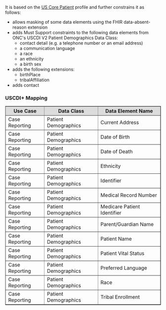 It is based on the [US Core Patient]({{site.data.fhir.ver.hl7fhiruscore}}/StructureDefinition-us-core-patient.html) profile and further constrains it as follows: 
* allows masking of some data elements using the FHIR data-absent-reason extension
* adds Must Support constraints to the following data elements from ONC's USCDI V2 Patient Demographics Data Class:
    * contact detail (e.g. a telephone number or an email address)
    * a communication language
    * a race
    * an ethnicity
    * a birth sex
* adds the following extensions:
    * birthPlace
    * tribalAffiliation
* adds contact

### USCDI+ Mapping

<table style="width:100%" border="1">
    <thead>
        <tr style="background-color:#DCDCDC">
            <th style="text-align: center; vertical-align: middle;">Use Case</th>
            <th style="text-align: center; vertical-align: middle;">Data Class</th>
            <th style="text-align: center; vertical-align: middle;">Data Element Name</th>
        </tr>
    </thead>
    <tbody>
        <tr>
            <td>Case Reporting</td>
            <td>Patient Demographics</td>
            <td>Current Address</td>
        </tr>
        <tr>
            <td>Case Reporting</td>
            <td>Patient Demographics</td>
            <td>Date of Birth</td>
        </tr>
        <tr>
            <td>Case Reporting</td>
            <td>Patient Demographics</td>
            <td>Date of Death</td>
        </tr>
        <tr>
            <td>Case Reporting</td>
            <td>Patient Demographics</td>
            <td>Ethnicity</td>
        </tr>
        <tr>
            <td>Case Reporting</td>
            <td>Patient Demographics</td>
            <td>Identifier</td>
        </tr>
        <tr>
            <td>Case Reporting</td>
            <td>Patient Demographics</td>
            <td>Medical Record Number</td>
        </tr>
        <tr>
            <td>Case Reporting</td>
            <td>Patient Demographics</td>
            <td>Medicare Patient Identifier</td>
        </tr>
        <tr>
            <td>Case Reporting</td>
            <td>Patient Demographics</td>
            <td>Parent/Guardian Name</td>
        </tr>
        <tr>
            <td>Case Reporting</td>
            <td>Patient Demographics</td>
            <td>Patient Name</td>
        </tr>
        <tr>
            <td>Case Reporting</td>
            <td>Patient Demographics</td>
            <td>Patient Vital Status</td>
        </tr>
        <tr>
            <td>Case Reporting</td>
            <td>Patient Demographics</td>
            <td>Preferred Language</td>
        </tr>
        <tr>
            <td>Case Reporting</td>
            <td>Patient Demographics</td>
            <td>Race</td>
        </tr>
        <tr>
            <td>Case Reporting</td>
            <td>Patient Demographics</td>
            <td>Tribal Enrollment</td>
        </tr>
    </tbody>
</table>